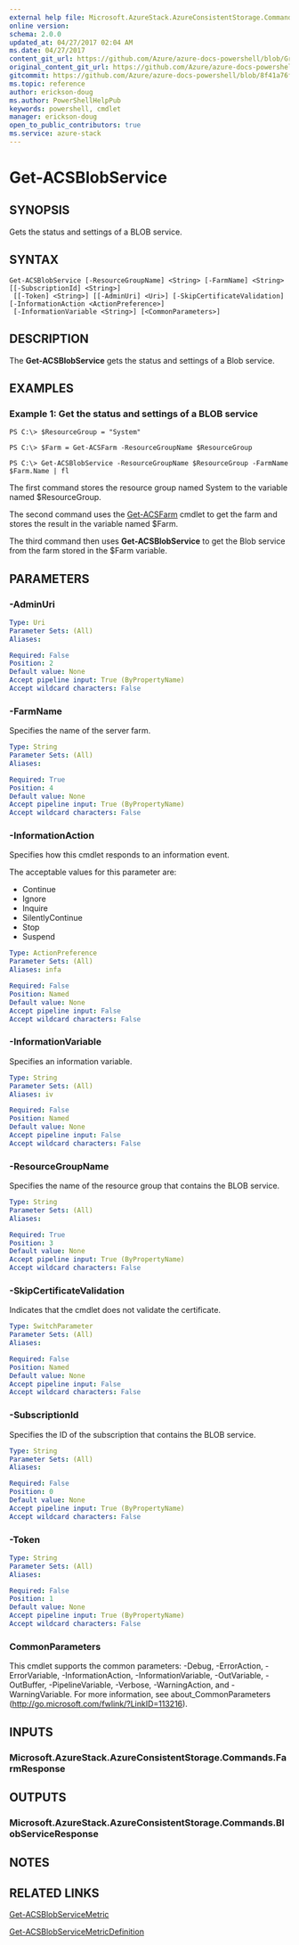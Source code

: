 ```yaml
---
external help file: Microsoft.AzureStack.AzureConsistentStorage.Commands.dll-Help.xml
online version:
schema: 2.0.0
updated_at: 04/27/2017 02:04 AM
ms.date: 04/27/2017
content_git_url: https://github.com/Azure/azure-docs-powershell/blob/Graham71305/azureps-cmdlets-docs/AzureStack/AzureRM.AzureStackStorage/v0.10.6/Get-ACSBlobService.md
original_content_git_url: https://github.com/Azure/azure-docs-powershell/blob/Graham71305/azureps-cmdlets-docs/AzureStack/AzureRM.AzureStackStorage/v0.10.6/Get-ACSBlobService.md
gitcommit: https://github.com/Azure/azure-docs-powershell/blob/8f41a76fd1cd5ddf800ed7d11b499f75eac8fd80
ms.topic: reference
author: erickson-doug
ms.author: PowerShellHelpPub
keywords: powershell, cmdlet
manager: erickson-doug
open_to_public_contributors: true
ms.service: azure-stack
---
```


# Get-ACSBlobService

## SYNOPSIS
Gets the status and settings of a BLOB service.

## SYNTAX

```
Get-ACSBlobService [-ResourceGroupName] <String> [-FarmName] <String> [[-SubscriptionId] <String>]
 [[-Token] <String>] [[-AdminUri] <Uri>] [-SkipCertificateValidation] [-InformationAction <ActionPreference>]
 [-InformationVariable <String>] [<CommonParameters>]
```

## DESCRIPTION
The **Get-ACSBlobService** gets the status and settings of a Blob service.

## EXAMPLES

### Example 1: Get the status and settings of a BLOB service

```
PS C:\> $ResourceGroup = "System" 

PS C:\> $Farm = Get-ACSFarm -ResourceGroupName $ResourceGroup

PS C:\> Get-ACSBlobService -ResourceGroupName $ResourceGroup -FarmName $Farm.Name | fl
```

The first command stores the resource group named System to the variable named $ResourceGroup.

The second command uses the [Get-ACSFarm](./Get-ACSFarm.md) cmdlet to get the farm and stores the result in the variable named $Farm.

The third command then uses **Get-ACSBlobService** to get the Blob service from the farm stored in the $Farm variable. 


## PARAMETERS

### -AdminUri


```yaml
Type: Uri
Parameter Sets: (All)
Aliases: 

Required: False
Position: 2
Default value: None
Accept pipeline input: True (ByPropertyName)
Accept wildcard characters: False
```

### -FarmName
Specifies the name of the server farm.

```yaml
Type: String
Parameter Sets: (All)
Aliases: 

Required: True
Position: 4
Default value: None
Accept pipeline input: True (ByPropertyName)
Accept wildcard characters: False
```

### -InformationAction
Specifies how this cmdlet responds to an information event.

The acceptable values for this parameter are:

- Continue
- Ignore
- Inquire
- SilentlyContinue
- Stop
- Suspend

```yaml
Type: ActionPreference
Parameter Sets: (All)
Aliases: infa

Required: False
Position: Named
Default value: None
Accept pipeline input: False
Accept wildcard characters: False
```

### -InformationVariable
Specifies an information variable.

```yaml
Type: String
Parameter Sets: (All)
Aliases: iv

Required: False
Position: Named
Default value: None
Accept pipeline input: False
Accept wildcard characters: False
```

### -ResourceGroupName
Specifies the name of the resource group that contains the BLOB service.

```yaml
Type: String
Parameter Sets: (All)
Aliases: 

Required: True
Position: 3
Default value: None
Accept pipeline input: True (ByPropertyName)
Accept wildcard characters: False
```

### -SkipCertificateValidation
Indicates that the cmdlet does not validate the certificate.

```yaml
Type: SwitchParameter
Parameter Sets: (All)
Aliases: 

Required: False
Position: Named
Default value: None
Accept pipeline input: False
Accept wildcard characters: False
```

### -SubscriptionId
Specifies the ID of the subscription that contains the BLOB service.

```yaml
Type: String
Parameter Sets: (All)
Aliases: 

Required: False
Position: 0
Default value: None
Accept pipeline input: True (ByPropertyName)
Accept wildcard characters: False
```

### -Token


```yaml
Type: String
Parameter Sets: (All)
Aliases: 

Required: False
Position: 1
Default value: None
Accept pipeline input: True (ByPropertyName)
Accept wildcard characters: False
```

### CommonParameters
This cmdlet supports the common parameters: -Debug, -ErrorAction, -ErrorVariable, -InformationAction, -InformationVariable, -OutVariable, -OutBuffer, -PipelineVariable, -Verbose, -WarningAction, and -WarningVariable. For more information, see about_CommonParameters (http://go.microsoft.com/fwlink/?LinkID=113216).

## INPUTS

### Microsoft.AzureStack.AzureConsistentStorage.Commands.FarmResponse

## OUTPUTS

### Microsoft.AzureStack.AzureConsistentStorage.Commands.BlobServiceResponse

## NOTES

## RELATED LINKS

[Get-ACSBlobServiceMetric](./Get-ACSBlobServiceMetric.md)

[Get-ACSBlobServiceMetricDefinition](./Get-ACSBlobServiceMetricDefinition.md)

